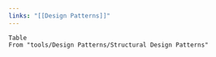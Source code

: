 ```yaml
---
links: "[[Design Patterns]]"
---
```

```dataview
Table 
From "tools/Design Patterns/Structural Design Patterns"
```
